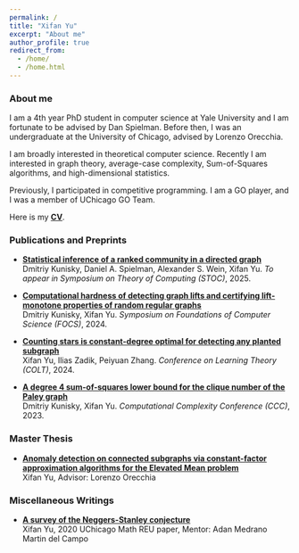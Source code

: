 ```yaml
---
permalink: /
title: "Xifan Yu"
excerpt: "About me"
author_profile: true
redirect_from: 
  - /home/
  - /home.html
---
```



### About me

I am a 4th year PhD student in computer science at Yale University and I am fortunate to be advised by Dan Spielman. Before then, I was an undergraduate at the University of Chicago, advised by Lorenzo Orecchia.

I am broadly interested in theoretical computer science. Recently I am interested in graph theory, average-case complexity, Sum-of-Squares algorithms, and high-dimensional statistics.

Previously, I participated in competitive programming. I am a GO player, and I was a member of UChicago GO Team.

Here is my [**CV**](https://xifanyu.github.io/files/CV-25-02.pdf).


### Publications and Preprints
* [**Statistical inference of a ranked community in a directed graph**](https://arxiv.org/pdf/2411.19885)\
  Dmitriy Kunisky, Daniel A. Spielman, Alexander S. Wein, Xifan Yu. *To appear in Symposium on Theory of Computing (STOC)*, 2025.

* [**Computational hardness of detecting graph lifts and certifying lift-monotone properties of random regular graphs**](https://xifanyu.github.io/files/2404.17012v1.pdf)\
  Dmitriy Kunisky, Xifan Yu. *Symposium on Foundations of Computer Science (FOCS)*, 2024.

* [**Counting stars is constant-degree optimal for detecting any planted subgraph**](https://xifanyu.github.io/files/2403.17766v1.pdf)\
  Xifan Yu, Ilias Zadik, Peiyuan Zhang. *Conference on Learning Theory (COLT)*, 2024.

* [**A degree 4 sum-of-squares lower bound for the clique number of the Paley graph**](https://xifanyu.github.io/files/2211.02713v2.pdf)\
  Dmitriy Kunisky, Xifan Yu. *Computational Complexity Conference (CCC)*, 2023.



### Master Thesis
* [**Anomaly detection on connected subgraphs via constant-factor approximation algorithms for the Elevated Mean problem**](https://xifanyu.github.io/files/xifan_yu_MS_thesis_draft.pdf)\
  Xifan Yu, Advisor: Lorenzo Orecchia


### Miscellaneous Writings

* [**A survey of the Neggers-Stanley conjecture**](https://xifanyu.github.io/files/A_Survey_of_the_Neggers-Stanley_Conjecture.pdf)\
  Xifan Yu, 2020 UChicago Math REU paper, Mentor: Adan Medrano Martin del Campo



